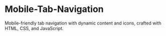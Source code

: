 # Mobile-Tab-Navigation
Mobile-friendly tab navigation with dynamic content and icons, crafted with HTML, CSS, and JavaScript.
